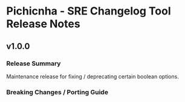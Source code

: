 # Pichicnha - SRE Changelog Tool Release Notes

<a id="v0-33-0"></a>
## v1\.0\.0

<a id="release-summary"></a>
### Release Summary

Maintenance release for fixing / deprecating certain boolean options\.

<a id="breaking-changes--porting-guide"></a>
### Breaking Changes / Porting Guide
